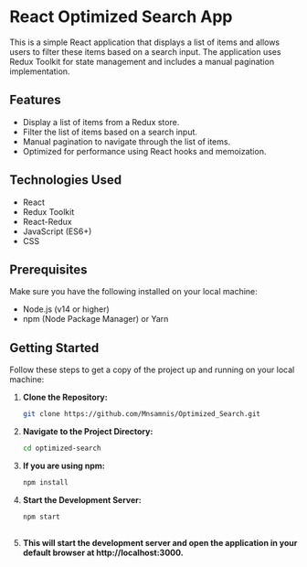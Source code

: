 # React Optimized Search App

This is a simple React application that displays a list of items and allows users to filter these items based on a search input. The application uses Redux Toolkit for state management and includes a manual pagination implementation.

## Features

- Display a list of items from a Redux store.
- Filter the list of items based on a search input.
- Manual pagination to navigate through the list of items.
- Optimized for performance using React hooks and memoization.

## Technologies Used

- React
- Redux Toolkit
- React-Redux
- JavaScript (ES6+)
- CSS

## Prerequisites

Make sure you have the following installed on your local machine:

- Node.js (v14 or higher)
- npm (Node Package Manager) or Yarn

## Getting Started

Follow these steps to get a copy of the project up and running on your local machine:

1. **Clone the Repository:**

   ```bash
   git clone https://github.com/Mnsamnis/Optimized_Search.git
   
2. **Navigate to the Project Directory:**

   ```bash
   cd optimized-search

3. **If you are using npm:**

   ```bash
   npm install
   
4. **Start the Development Server:**

   ```bash
   npm start
  
5. **This will start the development server and open the application in your default browser at http://localhost:3000.**




